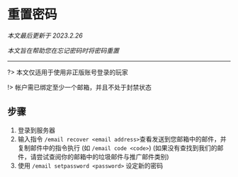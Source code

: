 # 重置密码

*本文最后更新于 2023.2.26*

*本文旨在帮助您在忘记密码时将密码重置*

----------

?> 本文仅适用于使用非正版账号登录的玩家

!> 帐户需已绑定至少一个邮箱，并且不处于封禁状态

## 步骤

1. 登录到服务器
2. 输入指令 `/email recover <email address>`查看发送到您邮箱中的邮件，并复制邮件中的指令执行 (如 `/email code <code>`) (如果没有查找到我们的邮件，请尝试查阅你的邮箱中的垃圾邮件与推广邮件类别)
3. 使用 `/email setpassword <password>` 设定新的密码
